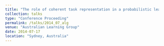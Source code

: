 ```yaml
---
title: "The role of coherent task representation in a probabilistic learning task"
collection: talks
type: "Conference Proceeding"
permalink: /talks/2014_07_alg
venue: "Australian Learning Group"
date: 2014-07-17
location: "Sydney, Australia"
---
```

